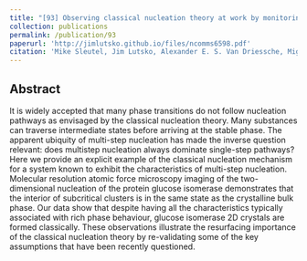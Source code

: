 ```yaml
---
title: "[93] Observing classical nucleation theory at work by monitoring phase transitions with molecular precision"
collection: publications
permalink: /publication/93
paperurl: 'http://jimlutsko.github.io/files/ncomms6598.pdf'
citation: 'Mike Sleutel, Jim Lutsko, Alexander E. S. Van Driessche, Miguel A. Durán-Olivencia, and Dominique Maes., &quot;Observing classical nucleation theory at work by monitoring phase transitions with molecular precision&quot;, <i>Nature Comm.</i>, <strong>5</strong>, 5598 (2014)'
---
```

Abstract
---
It is widely accepted that many phase transitions do not follow nucleation pathways as envisaged by the classical nucleation theory. Many substances can traverse intermediate states before arriving at the stable phase. The apparent ubiquity of multi-step nucleation has made the inverse question relevant: does multistep nucleation always dominate single-step pathways? Here we provide an explicit example of the classical nucleation mechanism for a system known to exhibit the characteristics of multi-step nucleation. Molecular resolution atomic force microscopy imaging of the two-dimensional nucleation of the protein glucose isomerase demonstrates that the interior of subcritical clusters is in the same state as the crystalline bulk phase. Our data show that despite having all the characteristics typically associated with rich phase behaviour, glucose isomerase 2D crystals are formed classically. These observations illustrate the resurfacing importance of the classical nucleation theory by re-validating some of the key assumptions that have been recently questioned.
